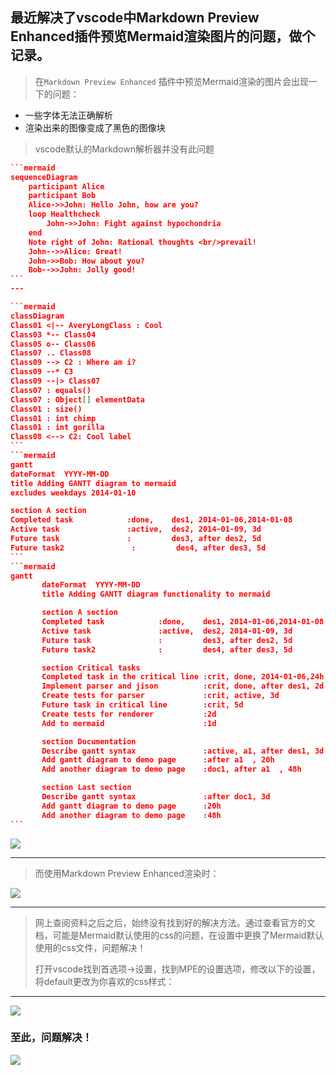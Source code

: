 ## 最近解决了vscode中Markdown Preview Enhanced插件预览Mermaid渲染图片的问题，做个记录。

>  在```Markdown Preview Enhanced``` 插件中预览Mermaid渲染的图片会出现一下的问题：

- 一些字体无法正确解析
- 渲染出来的图像变成了黑色的图像块

> vscode默认的Markdown解析器并没有此问题

```json
​```mermaid
sequenceDiagram
    participant Alice
    participant Bob
    Alice->>John: Hello John, how are you?
    loop Healthcheck
        John->>John: Fight against hypochondria
    end
    Note right of John: Rational thoughts <br/>prevail!
    John-->>Alice: Great!
    John->>Bob: How about you?
    Bob-->>John: Jolly good!
​```
---

​```mermaid
classDiagram
Class01 <|-- AveryLongClass : Cool
Class03 *-- Class04
Class05 o-- Class06
Class07 .. Class08
Class09 --> C2 : Where am i?
Class09 --* C3
Class09 --|> Class07
Class07 : equals()
Class07 : Object[] elementData
Class01 : size()
Class01 : int chimp
Class01 : int gorilla
Class08 <--> C2: Cool label
​```
​```mermaid
gantt
dateFormat  YYYY-MM-DD
title Adding GANTT diagram to mermaid
excludes weekdays 2014-01-10

section A section
Completed task            :done,    des1, 2014-01-06,2014-01-08
Active task               :active,  des2, 2014-01-09, 3d
Future task               :         des3, after des2, 5d
Future task2               :         des4, after des3, 5d
​```
​```mermaid
gantt
       dateFormat  YYYY-MM-DD
       title Adding GANTT diagram functionality to mermaid

       section A section
       Completed task            :done,    des1, 2014-01-06,2014-01-08
       Active task               :active,  des2, 2014-01-09, 3d
       Future task               :         des3, after des2, 5d
       Future task2              :         des4, after des3, 5d

       section Critical tasks
       Completed task in the critical line :crit, done, 2014-01-06,24h
       Implement parser and jison          :crit, done, after des1, 2d
       Create tests for parser             :crit, active, 3d
       Future task in critical line        :crit, 5d
       Create tests for renderer           :2d
       Add to mermaid                      :1d

       section Documentation
       Describe gantt syntax               :active, a1, after des1, 3d
       Add gantt diagram to demo page      :after a1  , 20h
       Add another diagram to demo page    :doc1, after a1  , 48h

       section Last section
       Describe gantt syntax               :after doc1, 3d
       Add gantt diagram to demo page      :20h
       Add another diagram to demo page    :48h
​```
```

![](http://images.xiao-hui.net/gogs_565584326/Files/raw/master/20191209/Screenshot_20191209_160430.png)

---

> 而使用Markdown Preview Enhanced渲染时：

![](http://images.xiao-hui.net/gogs_565584326/Files/raw/master/20191209/Screenshot_20191209_151900.png)

---

> 网上查阅资料之后之后，始终没有找到好的解决方法。通过查看官方的文档，可能是Mermaid默认使用的css的问题，在设置中更换了Mermaid默认使用的css文件，问题解决！
>
> 打开vscode找到首选项->设置，找到MPE的设置选项，修改以下的设置，将default更改为你喜欢的css样式：

---

![](http://images.xiao-hui.net/gogs_565584326/Files/raw/master/20191209/Screenshot_20191209_152230.png)

### 至此，问题解决！

![](http://images.xiao-hui.net/gogs_565584326/Files/raw/master/20191209/Screenshot_20191209_152306.png)